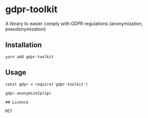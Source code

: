 # gdpr-toolkit
A library to easier comply with GDPR regulations (anonymization, pseudonymization)

## Installation

```
yarn add gdpr-toolkit
```

## Usage

```
const gdpr = require('gdpr-toolkit')

gdpr.anonymizeIp(ip)

## Licence

MIT
